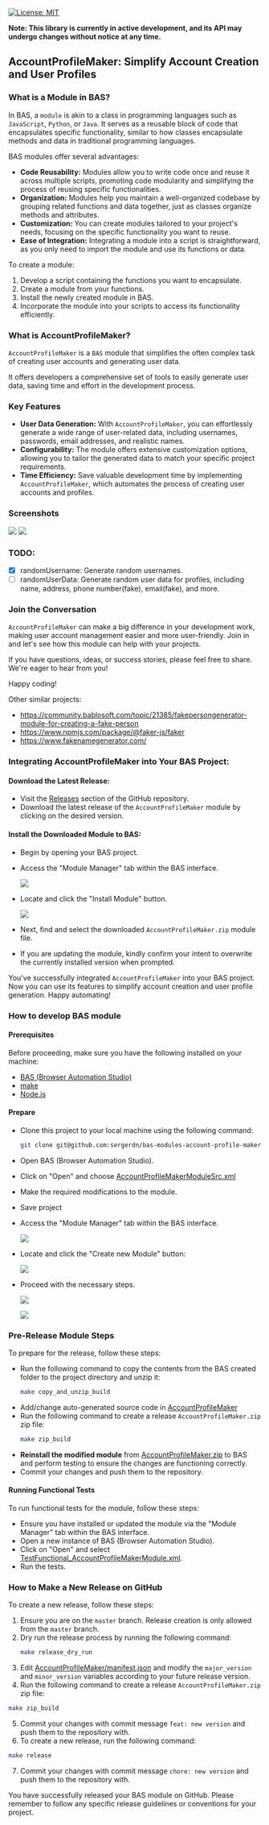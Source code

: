 [![License: MIT](https://img.shields.io/badge/License-MIT-yellow.svg)](https://opensource.org/licenses/MIT)

**Note: This library is currently in active development, and its API may undergo changes without notice at any time.**

## AccountProfileMaker: Simplify Account Creation and User Profiles

### What is a Module in BAS?

In BAS, a `module` is akin to a class in programming languages such as `JavaScript`, `Python`, or `Java`.
It serves as a reusable block of code that encapsulates specific functionality, similar to how classes encapsulate
methods and data in traditional programming languages.

BAS modules offer several advantages:

- **Code Reusability:** Modules allow you to write code once and reuse it across multiple scripts, promoting code
  modularity and simplifying the process of reusing specific functionalities.
- **Organization:** Modules help you maintain a well-organized codebase by grouping related functions and data together,
  just as classes organize methods and attributes.
- **Customization:** You can create modules tailored to your project's needs, focusing on the specific functionality you
  want to reuse.
- **Ease of Integration:** Integrating a module into a script is straightforward, as you only need to import the module
  and use its functions or data.

To create a module:

1. Develop a script containing the functions you want to encapsulate.
2. Create a module from your functions.
3. Install the newly created module in BAS.
4. Incorporate the module into your scripts to access its functionality efficiently.

### What is AccountProfileMaker?

`AccountProfileMaker` is a `BAS` module that simplifies the often complex task of creating user accounts and generating
user data.

It offers developers a comprehensive set of tools to easily generate user data, saving time and effort in the
development process.

### Key Features

- **User Data Generation:** With `AccountProfileMaker`, you can effortlessly generate a wide range of user-related data,
  including usernames, passwords, email addresses, and realistic names.
- **Configurability:** The module offers extensive customization options, allowing you to tailor the generated data to
  match your specific project requirements.
- **Time Efficiency:** Save valuable development time by implementing `AccountProfileMaker`, which automates the process
  of creating user accounts and profiles.

### Screenshots

![](./docs/images/main_menu.png)
![](./docs/images/randomFirstNameByCountry.png)

### TODO:

- [x] randomUsername: Generate random usernames.
- [ ] randomUserData: Generate random user data for profiles, including name, address, phone number(fake),
  email(fake), and more.

### Join the Conversation

`AccountProfileMaker` can make a big difference in your development work, making user account management easier
and more user-friendly. Join in and let's see how this module can help with your projects.

If you have questions, ideas, or success stories, please feel free to share. We're eager to hear from you!

Happy coding!

Other similar projects:

- https://community.bablosoft.com/topic/21385/fakepersongenerator-module-for-creating-a-fake-person
- https://www.npmjs.com/package/@faker-js/faker
- https://www.fakenamegenerator.com/

### Integrating AccountProfileMaker into Your BAS Project:

#### Download the Latest Release:

- Visit the [Releases](https://github.com/sergerdn/bas-modules-account-profile-maker/releases) section of the GitHub
  repository.
- Download the latest release of the `AccountProfileMaker` module by clicking on the desired version.

#### Install the Downloaded Module to BAS:

- Begin by opening your BAS project.
- Access the "Module Manager" tab within the BAS interface.

  ![](./docs/images/install_1.png)

- Locate and click the "Install Module" button.

  ![](./docs/images/install_2.png)

- Next, find and select the downloaded `AccountProfileMaker.zip` module file.
- If you are updating the module, kindly confirm your intent to overwrite the currently installed version when prompted.

You've successfully integrated `AccountProfileMaker` into your BAS project. Now you can use its features to simplify
account creation and user profile generation. Happy automating!

### How to develop BAS module

#### Prerequisites

Before proceeding, make sure you have the following installed on your machine:

- [BAS (Browser Automation Studio)](https://bablosoft.com/shop/BrowserAutomationStudio)
- [make](https://community.chocolatey.org/packages/make)
- [Node.js](https://nodejs.org/en/download)

#### Prepare

- Clone this project to your local machine using the following command:
  ```bash
  git clone git@github.com:sergerdn/bas-modules-account-profile-maker.git 
  ``` 
- Open BAS (Browser Automation Studio).
- Click on "Open" and choose [AccountProfileMakerModuleSrc.xml](bas_scripts/AccountProfileMakerModuleSrc.xml)
- Make the required modifications to the module.
- Save project
- Access the "Module Manager" tab within the BAS interface.

  ![](./docs/images/install_1.png)

- Locate and click the "Create new Module" button:

  ![](./docs/images/create_1.png)

- Proceed with the necessary steps.

  ![](./docs/images/create_2.png)

  ![](./docs/images/create_3.png)

### Pre-Release Module Steps

To prepare for the release, follow these steps:

- Run the following command to copy the contents from the BAS created folder to the project directory and unzip it:
  ```bash
  make copy_and_unzip_build
  ```
- Add/change auto-generated source code
  in [AccountProfileMaker](bas_scripts/modules/compiled/AccountProfileMaker/AccountProfileMaker)
- Run the following command to create a release `AccountProfileMaker.zip` zip file:
  ```bash
  make zip_build
  ```
- **Reinstall the modified module** from [AccountProfileMaker.zip](bas_scripts/modules/compiled/AccountProfileMaker.zip)
  to BAS and perform testing to ensure the changes are functioning correctly.
- Commit your changes and push them to the repository.

#### Running Functional Tests

To run functional tests for the module, follow these steps:

- Ensure you have installed or updated the module via the "Module Manager" tab within the BAS interface.
- Open a new instance of BAS (Browser Automation Studio).
- Click on "Open" and
  select [TestFunctional_AccountProfileMakerModule.xml](bas_scripts/TestFunctional_AccountProfileMakerModule.xml).
- Run the tests.

### How to Make a New Release on GitHub

To create a new release, follow these steps:

1. Ensure you are on the `master` branch. Release creation is only allowed from the `master` branch.
2. Dry run the release process by running the following command:
    ```bash
    make release_dry_run
    ```
3. Edit
   [AccountProfileMaker/manifest.json](bas_scripts/modules/compiled/AccountProfileMaker/AccountProfileMaker/manifest.json)
   and modify the `major_version` and `minor_version` variables according to your future release version.
4. Run the following command to create a release `AccountProfileMaker.zip` zip file:

  ```bash
  make zip_build
  ```

5. Commit your changes with commit message `feat: new version` and push them to the repository with.
6. To create a new release, run the following command:

  ```bash
  make release
  ```

7. Commit your changes with commit message `chore: new version` and push them to the repository with.

You have successfully released your BAS module on GitHub. Please remember to follow any specific release guidelines or
conventions for your project.
